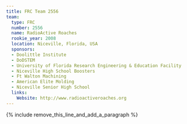 ```yaml
---
title: FRC Team 2556
team:
  type: FRC
  number: 2556
  name: RadioActive Roaches
  rookie_year: 2008
  location: Niceville, Florida, USA
  sponsors:
  - Doolittle Institute
  - DoDSTEM
  - University of Florida Research Engineering & Education Facility
  - Niceville High School Boosters
  - Ft Walton Machining
  - American Elite Molding
  - Niceville Senior High School
  links:
    Website: http://www.radioactiveroaches.org
---
```


{% include remove_this_line_and_add_a_paragraph %}